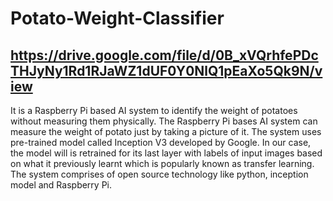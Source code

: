 # Potato-Weight-Classifier
## https://drive.google.com/file/d/0B_xVQrhfePDcTHJyNy1Rd1RJaWZ1dUF0Y0NlQ1pEaXo5Qk9N/view
It is a Raspberry Pi based AI system to identify the weight of
potatoes without measuring them physically. The Raspberry Pi
bases AI system can measure the weight of potato just by
taking a picture of it. The system uses pre-trained model called
Inception V3 developed by Google. In our case, the model will
is retrained for its last layer with labels of input images based
on what it previously learnt which is popularly known as
transfer learning. The system comprises of open source
technology like python, inception model and Raspberry Pi.
